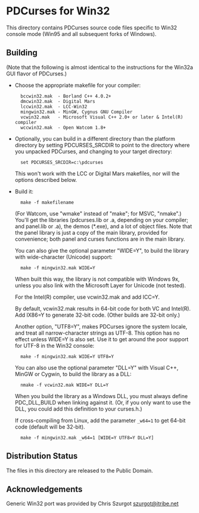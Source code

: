 PDCurses for Win32
==================

This directory contains PDCurses source code files specific to Win32
console mode (Win95 and all subsequent forks of Windows).

Building
--------

   (Note that the following is almost identical to the instructions
   for the Win32a GUI flavor of PDCurses.)

- Choose the appropriate makefile for your compiler:

        bccwin32.mak  - Borland C++ 4.0.2+
        dmcwin32.mak  - Digital Mars
        lccwin32.mak  - LCC-Win32
        mingwin32.mak - MinGW, Cygnus GNU Compiler
        vcwin32.mak   - Microsoft Visual C++ 2.0+ or later & Intel(R) compiler
        wccwin32.mak  - Open Watcom 1.8+

- Optionally, you can build in a different directory than the platform
  directory by setting PDCURSES_SRCDIR to point to the directory where
  you unpacked PDCurses, and changing to your target directory:

        set PDCURSES_SRCDIR=c:\pdcurses

  This won't work with the LCC or Digital Mars makefiles, nor will the
  options described below.

- Build it:

        make -f makefilename

  (For Watcom, use "wmake" instead of "make"; for MSVC, "nmake".) You'll
  get the libraries (pdcurses.lib or .a, depending on your compiler; and
  panel.lib or .a), the demos (*.exe), and a lot of object files. Note
  that the panel library is just a copy of the main library, provided
  for convenience; both panel and curses functions are in the main
  library.

  You can also give the optional parameter "WIDE=Y", to build the
  library with wide-character (Unicode) support:

        make -f mingwin32.mak WIDE=Y

  When built this way, the library is not compatible with Windows 9x,
  unless you also link with the Microsoft Layer for Unicode (not
  tested).

  For the Intel(R) compiler,  use vcwin32.mak and add ICC=Y.

  By default,  vcwin32.mak results in 64-bit code for both VC and Intel(R).
  Add IX86=Y to generate 32-bit code.  (Other builds are 32-bit only.)

  Another option, "UTF8=Y", makes PDCurses ignore the system locale, and
  treat all narrow-character strings as UTF-8. This option has no effect
  unless WIDE=Y is also set. Use it to get around the poor support for
  UTF-8 in the Win32 console:

        make -f mingwin32.mak WIDE=Y UTF8=Y

  You can also use the optional parameter "DLL=Y" with Visual C++,
  MinGW or Cygwin, to build the library as a DLL:

        nmake -f vcwin32.mak WIDE=Y DLL=Y

  When you build the library as a Windows DLL, you must always define
  PDC_DLL_BUILD when linking against it. (Or, if you only want to use
  the DLL, you could add this definition to your curses.h.)

  If cross-compiling from Linux,  add the parameter `_w64=1` to get
  64-bit code (default will be 32-bit).

        make -f mingwin32.mak _w64=1 [WIDE=Y UTF8=Y DLL=Y]

Distribution Status
-------------------

The files in this directory are released to the Public Domain.

Acknowledgements
----------------

Generic Win32 port was provided by Chris Szurgot <szurgot@itribe.net>
